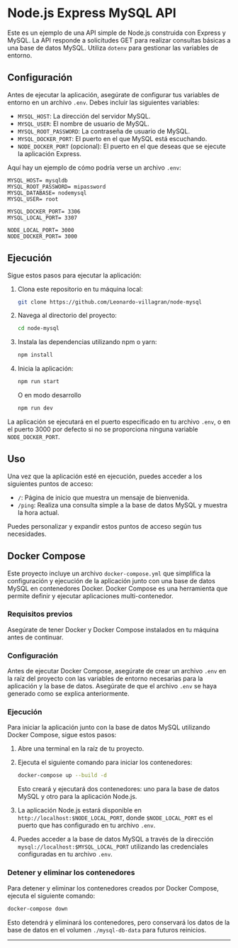 # Node.js Express MySQL API

Este es un ejemplo de una API simple de Node.js construida con Express y MySQL. La API responde a solicitudes GET para realizar consultas básicas a una base de datos MySQL. Utiliza `dotenv` para gestionar las variables de entorno.

## Configuración

Antes de ejecutar la aplicación, asegúrate de configurar tus variables de entorno en un archivo `.env`. Debes incluir las siguientes variables:

- `MYSQL_HOST`: La dirección del servidor MySQL.
- `MYSQL_USER`: El nombre de usuario de MySQL.
- `MYSQL_ROOT_PASSWORD`: La contraseña de usuario de MySQL.
- `MYSQL_DOCKER_PORT`: El puerto en el que MySQL está escuchando.
- `NODE_DOCKER_PORT` (opcional): El puerto en el que deseas que se ejecute la aplicación Express.

Aquí hay un ejemplo de cómo podría verse un archivo `.env`:

```env
MYSQL_HOST= mysqldb
MYSQL_ROOT_PASSWORD= mipassword
MYSQL_DATABASE= nodemysql
MYSQL_USER= root

MYSQL_DOCKER_PORT= 3306
MYSQL_LOCAL_PORT= 3307

NODE_LOCAL_PORT= 3000
NODE_DOCKER_PORT= 3000
```

## Ejecución

Sigue estos pasos para ejecutar la aplicación:

1. Clona este repositorio en tu máquina local:

   ```bash
   git clone https://github.com/Leonardo-villagran/node-mysql
   ```

2. Navega al directorio del proyecto:

   ```bash
   cd node-mysql
   ```

3. Instala las dependencias utilizando npm o yarn:

   ```bash
   npm install
   ```

4. Inicia la aplicación:

   ```bash
   npm run start
   ```
   O en modo desarrollo
      ```bash
   npm run dev
   ```

La aplicación se ejecutará en el puerto especificado en tu archivo `.env`, o en el puerto 3000 por defecto si no se proporciona ninguna variable `NODE_DOCKER_PORT`.

## Uso

Una vez que la aplicación esté en ejecución, puedes acceder a los siguientes puntos de acceso:

- `/`: Página de inicio que muestra un mensaje de bienvenida.
- `/ping`: Realiza una consulta simple a la base de datos MySQL y muestra la hora actual.

Puedes personalizar y expandir estos puntos de acceso según tus necesidades.

## Docker Compose

Este proyecto incluye un archivo `docker-compose.yml` que simplifica la configuración y ejecución de la aplicación junto con una base de datos MySQL en contenedores Docker. Docker Compose es una herramienta que permite definir y ejecutar aplicaciones multi-contenedor.

### Requisitos previos

Asegúrate de tener Docker y Docker Compose instalados en tu máquina antes de continuar.

### Configuración

Antes de ejecutar Docker Compose, asegúrate de crear un archivo `.env` en la raíz del proyecto con las variables de entorno necesarias para la aplicación y la base de datos. Asegúrate de que el archivo `.env` se haya generado como se explica anteriormente. 

### Ejecución

Para iniciar la aplicación junto con la base de datos MySQL utilizando Docker Compose, sigue estos pasos:

1. Abre una terminal en la raíz de tu proyecto.

2. Ejecuta el siguiente comando para iniciar los contenedores:

   ```bash
   docker-compose up --build -d
   ```

   Esto creará y ejecutará dos contenedores: uno para la base de datos MySQL y otro para la aplicación Node.js.

3. La aplicación Node.js estará disponible en `http://localhost:$NODE_LOCAL_PORT`, donde `$NODE_LOCAL_PORT` es el puerto que has configurado en tu archivo `.env`.

4. Puedes acceder a la base de datos MySQL a través de la dirección `mysql://localhost:$MYSQL_LOCAL_PORT` utilizando las credenciales configuradas en tu archivo `.env`.

### Detener y eliminar los contenedores

Para detener y eliminar los contenedores creados por Docker Compose, ejecuta el siguiente comando:

```bash
docker-compose down
```

Esto detendrá y eliminará los contenedores, pero conservará los datos de la base de datos en el volumen `./mysql-db-data` para futuros reinicios.

---
